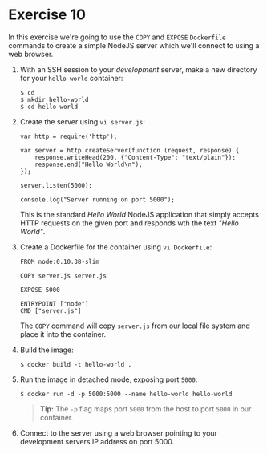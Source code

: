# Exercise 10

In this exercise we're going to use the `COPY` and `EXPOSE` `Dockerfile` 
commands to create a simple NodeJS server which we'll connect to using a web 
browser.

1. With an SSH session to your _development_ server, make a new directory for 
   your `hello-world` container:

   ```
   $ cd
   $ mkdir hello-world
   $ cd hello-world
   ```
    
3. Create the server using `vi server.js`:

   ```
   var http = require('http');
    
   var server = http.createServer(function (request, response) {
       response.writeHead(200, {"Content-Type": "text/plain"});
       response.end("Hello World\n");
   });
    
   server.listen(5000);
    
   console.log("Server running on port 5000");
   ```

   This is the standard _Hello World_ NodeJS application that simply accepts
   HTTP requests on the given port and responds wth the text _"Hello World"_.

4. Create a Dockerfile for the container using `vi Dockerfile`:

   ```
   FROM node:0.10.38-slim
    
   COPY server.js server.js
    
   EXPOSE 5000
    
   ENTRYPOINT ["node"]
   CMD ["server.js"]
   ```
   
   The `COPY` command will copy `server.js` from our local file system and place
   it into the container.
    
5. Build the image:

   ```
   $ docker build -t hello-world .
   ```
    
5. Run the image in detached mode, exposing port `5000`:

   ```
   $ docker run -d -p 5000:5000 --name hello-world hello-world
   ```

   > **Tip:** The `-p` flag maps port `5000` from the host to port `5000` in 
   > our container.
    
6. Connect to the server using a web browser pointing to your development 
   servers IP address on port 5000.
